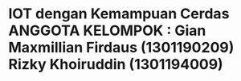 <h1> IOT dengan Kemampuan Cerdas
ANGGOTA KELOMPOK :
Gian Maxmillian Firdaus (1301190209)
Rizky Khoiruddin (1301194009)
